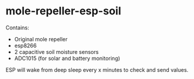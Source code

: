 # mole-repeller-esp-soil
Contains:
 - Original mole repeller 
 - esp8266 
 - 2 capacitive soil moisture sensors 
 - ADC1015 (for solar and battery monitoring)

ESP will wake from deep sleep every x minutes to check and send values.
